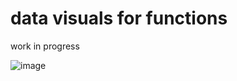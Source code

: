 # data visuals for functions

work in progress 


![image](https://user-images.githubusercontent.com/55933131/142128567-7b87b40f-a97d-48e8-8b29-30448555bbcd.png)

